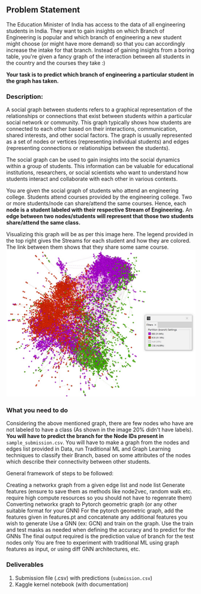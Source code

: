 ## Problem Statement
<p>The Education Minister of India has access to the data of all engineering students in India. They want to gain insights on which Branch of Engineering is popular and which branch of engineering a new student might choose (or might have more demand) so that you can accordingly increase the intake for that branch. Instead of gaining insights from a boring table, you're given a fancy graph of the interaction between all students in the country and the courses they take :)</p>

**Your task is to predict which branch of engineering a particular student in the graph has taken.**

### Description:
A social graph between students refers to a graphical representation of the relationships or connections that exist between students within a particular social network or community. This graph typically shows how students are connected to each other based on their interactions, communication, shared interests, and other social factors.
The graph is usually represented as a set of nodes or vertices (representing individual students) and edges (representing connections or relationships between the students).

The social graph can be used to gain insights into the social dynamics within a group of students. This information can be valuable for educational institutions, researchers, or social scientists who want to understand how students interact and collaborate with each other in various contexts.

You are given the social graph of students who attend an engineering college. Students attend courses provided by the engineering college. Two or more students/node can share/attend the same courses. Hence, each **node is a student labeled with their respective Stream of Engineering.** An **edge between two nodes/students will represent that those two students share/attend the same class.**

Visualizing this graph will be as per this image here. The legend provided in the top right gives the Streams for each student and how they are colored. The link between them shows that they share some same course.
![alt text](./res/img.jpg)


### What you need to do
Considering the above mentioned graph, there are few nodes who have are not labeled to have a class (As shown in the image 20% didn't have labels). **You will have to predict the branch for the Node IDs present in** `sample_submission.csv`. You will have to make a graph from the nodes and edges list provided in Data, run Traditional ML and Graph Learning techniques to classify their Branch, based on some attributes of the nodes which describe their connectivity between other students.

General framework of steps to be followed:

Creating a networkx graph from a given edge list and node list
Generate features (ensure to save them as methods like node2vec, random walk etc. require high compute resources so you should not have to regenrate them)
Converting networkx graph to Pytorch geometric graph (or any other suitable format for your GNN)
For the pytorch geometric graph, add the features given in features.pt and concatenate any additional features you wish to generate
Use a GNN (ex: GCN) and train on the graph. Use the train and test masks as needed when defining the accuracy and to predict for the GNNs
The final output required is the prediction value of branch for the test nodes only
You are free to experiment with traditional ML using graph features as input, or using diff GNN architectures, etc.

### Deliverables
1. Submission file (.csv) with predictions (`submission.csv`)
2. Kaggle kernel notebook (with documentation)
